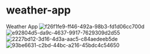 # weather-app
Weather App
![f26f1fe9-ff46-492a-98b3-fd1d06cc700d](https://github.com/user-attachments/assets/85ef57ca-7351-49e8-8ff0-6a6617ba2505)
![e92804d5-da9c-4637-9917-7629309d2d55](https://github.com/user-attachments/assets/d363f404-39cb-4226-b2f5-e136bac2fad8)
![2227bd12-3d16-4d3a-aac5-c84aedeeb5de](https://github.com/user-attachments/assets/da3a1cfa-f4bd-4037-8053-b9a125891322)
![93be6631-c2bd-44bc-a216-45bdc4c54650](https://github.com/user-attachments/assets/9b599c81-29e5-4eba-b431-89839dc3a24d)
